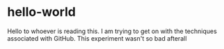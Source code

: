 # hello-world

Hello to whoever is reading this. I am trying to get on with the techniques associated with GitHub.
This experiment wasn't so bad afterall 
